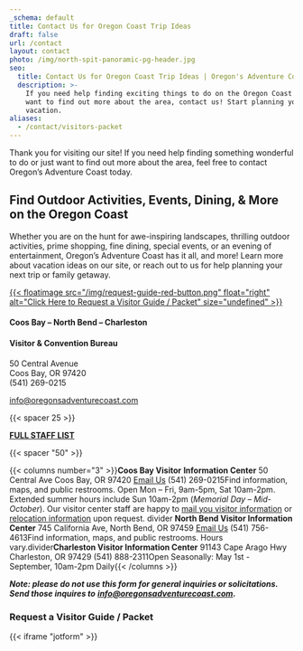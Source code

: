 ```yaml
---
_schema: default
title: Contact Us for Oregon Coast Trip Ideas
draft: false
url: /contact
layout: contact
photo: /img/north-spit-panoramic-pg-header.jpg
seo:
  title: Contact Us for Oregon Coast Trip Ideas | Oregon's Adventure Coast
  description: >-
    If you need help finding exciting things to do on the Oregon Coast or just
    want to find out more about the area, contact us! Start planning your
    vacation.
aliases:
  - /contact/visitors-packet
---
```

Thank you for visiting our site! If you need help finding something wonderful to do or just want to find out more about the area, feel free to contact Oregon’s Adventure Coast today.

## Find Outdoor Activities, Events, Dining, & More on the Oregon Coast

Whether you are on the hunt for awe-inspiring landscapes, thrilling outdoor activities, prime shopping, fine dining, special events, or an evening of entertainment, Oregon’s Adventure Coast has it all, and more! Learn more about vacation ideas on our site, or reach out to us for help planning your next trip or family getaway.

[{{< floatimage src="/img/request-guide-red-button.png" float="right" alt="Click Here to Request a Visitor Guide / Packet" size="undefined" >}}](#contactform)

#### Coos Bay – North Bend – Charleston

#### Visitor & Convention Bureau

50 Central Avenue<br>Coos Bay, OR 97420<br>(541) 269-0215

[info@oregonsadventurecoast.com](mailto:info@oregonsadventurecoast.com)

{{< spacer 25 >}}

[**FULL STAFF LIST**](https://www.oregonsadventurecoast.com/staff-directory/)

{{< spacer "50" >}}

{{< columns number="3" >}}**Coos Bay Visitor** **Information Center** 50 Central Ave Coos Bay, OR 97420 [Email Us](mailto:info@oregonsadventurecoast.com) (541) 269-0215Find information, maps, and public restrooms. Open Mon – Fri, 9am-5pm, Sat 10am-2pm. Extended summer hours include Sun 10am-2pm (*Memorial Day – Mid-October*). Our visitor center staff are happy to [mail you visitor information](#contactform) or [relocation information](/relocation-info-request/#relocationform) upon request. divider **North Bend Visitor Information Center** 745 California Ave, North Bend, OR 97459 [Email Us](mailto:nbinfo@northbendcity.org) (541) 756-4613Find information, maps, and public restrooms. Hours vary.divider**Charleston Visitor Information Center** 91143 Cape Arago Hwy Charleston, OR 97429 (541) 888-2311Open Seasonally: May 1st - September, 10am-2pm Daily{{< /columns >}}

***Note: please do not use this form for general inquiries or solicitations. Send those inquires to*** [***info@oregonsadventurecoast.com***](mailto:info@oregonsadventurecoast.com)***.***

### Request a Visitor Guide / Packet

{{< iframe "jotform" >}}